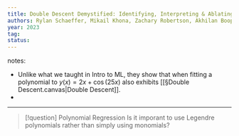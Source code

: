 ```yaml
---
title: Double Descent Demystified: Identifying, Interpreting & Ablating the Sources of a Deep Learning Puzzle
authors: Rylan Schaeffer, Mikail Khona, Zachary Robertson, Akhilan Boopathy, Kateryna Pistunova, Jason W. Rocks, Ila Rani Fiete, Oluwasanmi Koyejo
year: 2023
tag: 
status: 
---
```


notes: 


- Unlike what we taught in Intro to ML, they show that when fitting a polynomial to $y(x) = 2x + \cos(25x)$ also exhibits [[§Double Descent.canvas|Double Descent]].
- 


---





> [!question] Polynomial Regression
> Is it imporant to use Legendre polynomials rather than simply using monomials?
